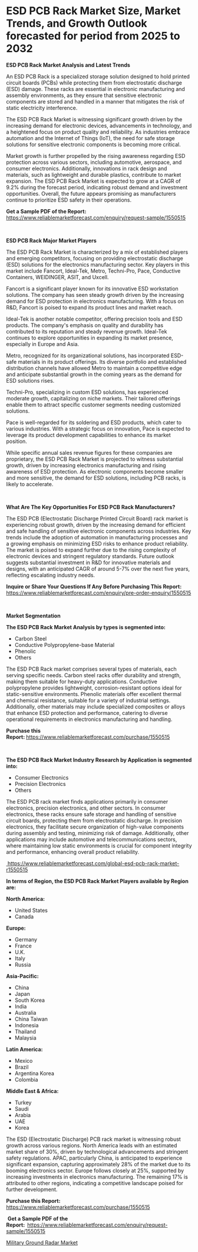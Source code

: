 <p><h1>ESD PCB Rack Market Size, Market Trends, and Growth Outlook forecasted for period from 2025 to 2032</h1></p><p><strong>ESD PCB Rack Market Analysis and Latest Trends</strong></p>
<p><p>An ESD PCB Rack is a specialized storage solution designed to hold printed circuit boards (PCBs) while protecting them from electrostatic discharge (ESD) damage. These racks are essential in electronic manufacturing and assembly environments, as they ensure that sensitive electronic components are stored and handled in a manner that mitigates the risk of static electricity interference. </p><p>The ESD PCB Rack Market is witnessing significant growth driven by the increasing demand for electronic devices, advancements in technology, and a heightened focus on product quality and reliability. As industries embrace automation and the Internet of Things (IoT), the need for safe storage solutions for sensitive electronic components is becoming more critical. </p><p>Market growth is further propelled by the rising awareness regarding ESD protection across various sectors, including automotive, aerospace, and consumer electronics. Additionally, innovations in rack design and materials, such as lightweight and durable plastics, contribute to market expansion. The ESD PCB Rack Market is expected to grow at a CAGR of 9.2% during the forecast period, indicating robust demand and investment opportunities. Overall, the future appears promising as manufacturers continue to prioritize ESD safety in their operations.</p></p>
<p><strong>Get a Sample PDF of the Report:&nbsp;</strong> <a href="https://www.reliablemarketforecast.com/enquiry/request-sample/1550515?utm_campaign=1167&utm_medium=2&utm_source=Github&utm_content=ia&utm_term=16022025&utm_id=esd-pcb-rack">https://www.reliablemarketforecast.com/enquiry/request-sample/1550515</a></p>
<p>&nbsp;</p>
<p><strong>ESD PCB Rack Major Market Players</strong></p>
<p><p>The ESD PCB Rack Market is characterized by a mix of established players and emerging competitors, focusing on providing electrostatic discharge (ESD) solutions for the electronics manufacturing sector. Key players in this market include Fancort, Ideal-Tek, Metro, Techni-Pro, Pace, Conductive Containers, WEIDINGER, ASIT, and Uxcell. </p><p>Fancort is a significant player known for its innovative ESD workstation solutions. The company has seen steady growth driven by the increasing demand for ESD protection in electronics manufacturing. With a focus on R&D, Fancort is poised to expand its product lines and market reach.</p><p>Ideal-Tek is another notable competitor, offering precision tools and ESD products. The company's emphasis on quality and durability has contributed to its reputation and steady revenue growth. Ideal-Tek continues to explore opportunities in expanding its market presence, especially in Europe and Asia.</p><p>Metro, recognized for its organizational solutions, has incorporated ESD-safe materials in its product offerings. Its diverse portfolio and established distribution channels have allowed Metro to maintain a competitive edge and anticipate substantial growth in the coming years as the demand for ESD solutions rises.</p><p>Techni-Pro, specializing in custom ESD solutions, has experienced moderate growth, capitalizing on niche markets. Their tailored offerings enable them to attract specific customer segments needing customized solutions.</p><p>Pace is well-regarded for its soldering and ESD products, which cater to various industries. With a strategic focus on innovation, Pace is expected to leverage its product development capabilities to enhance its market position.</p><p>While specific annual sales revenue figures for these companies are proprietary, the ESD PCB Rack Market is projected to witness substantial growth, driven by increasing electronics manufacturing and rising awareness of ESD protection. As electronic components become smaller and more sensitive, the demand for ESD solutions, including PCB racks, is likely to accelerate.</p></p>
<p>&nbsp;</p>
<p><strong>What Are The Key Opportunities For ESD PCB Rack Manufacturers?</strong></p>
<p><p>The ESD PCB (Electrostatic Discharge Printed Circuit Board) rack market is experiencing robust growth, driven by the increasing demand for efficient and safe handling of sensitive electronic components across industries. Key trends include the adoption of automation in manufacturing processes and a growing emphasis on minimizing ESD risks to enhance product reliability. The market is poised to expand further due to the rising complexity of electronic devices and stringent regulatory standards. Future outlook suggests substantial investment in R&D for innovative materials and designs, with an anticipated CAGR of around 5-7% over the next five years, reflecting escalating industry needs.</p></p>
<p><strong>Inquire or Share Your Questions If Any Before Purchasing This Report:</strong> <a href="https://www.reliablemarketforecast.com/enquiry/pre-order-enquiry/1550515?utm_campaign=1167&utm_medium=2&utm_source=Github&utm_content=ia&utm_term=16022025&utm_id=esd-pcb-rack">https://www.reliablemarketforecast.com/enquiry/pre-order-enquiry/1550515</a></p>
<p>&nbsp;</p>
<p><strong>Market Segmentation</strong></p>
<p><strong>The ESD PCB Rack Market Analysis by types is segmented into:</strong></p>
<p><ul><li>Carbon Steel</li><li>Conductive Polypropylene-base Material</li><li>Phenolic</li><li>Others</li></ul></p>
<p><p>The ESD PCB Rack market comprises several types of materials, each serving specific needs. Carbon steel racks offer durability and strength, making them suitable for heavy-duty applications. Conductive polypropylene provides lightweight, corrosion-resistant options ideal for static-sensitive environments. Phenolic materials offer excellent thermal and chemical resistance, suitable for a variety of industrial settings. Additionally, other materials may include specialized composites or alloys that enhance ESD protection and performance, catering to diverse operational requirements in electronics manufacturing and handling.</p></p>
<p><strong>Purchase this Report:&nbsp;</strong><a href="https://www.reliablemarketforecast.com/purchase/1550515?utm_campaign=1167&utm_medium=2&utm_source=Github&utm_content=ia&utm_term=16022025&utm_id=esd-pcb-rack">https://www.reliablemarketforecast.com/purchase/1550515</a></p>
<p>&nbsp;</p>
<p><strong>The ESD PCB Rack Market Industry Research by Application is segmented into:</strong></p>
<p><ul><li>Consumer Electronics</li><li>Precision Electronics</li><li>Others</li></ul></p>
<p><p>The ESD PCB rack market finds applications primarily in consumer electronics, precision electronics, and other sectors. In consumer electronics, these racks ensure safe storage and handling of sensitive circuit boards, protecting them from electrostatic discharge. In precision electronics, they facilitate secure organization of high-value components during assembly and testing, minimizing risk of damage. Additionally, other applications may include automotive and telecommunications sectors, where maintaining low static environments is crucial for component integrity and performance, enhancing overall product reliability.</p></p>
<p><a href="https://www.reliablemarketforecast.com/global-esd-pcb-rack-market-r1550515?utm_campaign=1167&utm_medium=2&utm_source=Github&utm_content=ia&utm_term=16022025&utm_id=esd-pcb-rack">&nbsp;https://www.reliablemarketforecast.com/global-esd-pcb-rack-market-r1550515</a></p>
<p><strong>In terms of Region, the ESD PCB Rack Market Players available by Region are:</strong></p>
<p>
    <p> <strong> North America: </strong>
        <ul>
            <li>United States</li>
            <li>Canada</li>
        </ul>
        </p> 
    <p> <strong> Europe: </strong>
        <ul>
            <li>Germany</li>
            <li>France</li>
            <li>U.K.</li>
            <li>Italy</li>
            <li>Russia</li>
        </ul>
        </p> 
    <p> <strong> Asia-Pacific: </strong>
        <ul>
            <li>China</li>
            <li>Japan</li>
            <li>South Korea</li>
            <li>India</li>
            <li>Australia</li>
            <li>China Taiwan</li>
            <li>Indonesia</li>
            <li>Thailand</li>
            <li>Malaysia</li>
        </ul>
        </p> 
    <p> <strong> Latin America: </strong>
        <ul>
            <li>Mexico</li>
            <li>Brazil</li>
            <li>Argentina Korea</li>
            <li>Colombia</li>
        </ul>
        </p> 
    <p> <strong> Middle East & Africa: </strong>
        <ul>
            <li>Turkey</li>
            <li>Saudi</li>
            <li>Arabia</li>
            <li>UAE</li>
            <li>Korea</li>
        </ul>
    </p>
    </p>
<p><p>The ESD (Electrostatic Discharge) PCB rack market is witnessing robust growth across various regions. North America leads with an estimated market share of 30%, driven by technological advancements and stringent safety regulations. APAC, particularly China, is anticipated to experience significant expansion, capturing approximately 28% of the market due to its booming electronics sector. Europe follows closely at 25%, supported by increasing investments in electronics manufacturing. The remaining 17% is attributed to other regions, indicating a competitive landscape poised for further development.</p></p>
<p><strong>Purchase this Report: </strong><a href="https://www.reliablemarketforecast.com/purchase/1550515?utm_campaign=1167&utm_medium=2&utm_source=Github&utm_content=ia&utm_term=16022025&utm_id=esd-pcb-rack">https://www.reliablemarketforecast.com/purchase/1550515</a></p>
<p>&nbsp;<strong>Get a Sample PDF of the Report:&nbsp;&nbsp;</strong><a href="https://www.reliablemarketforecast.com/enquiry/request-sample/1550515?utm_campaign=1167&utm_medium=2&utm_source=Github&utm_content=ia&utm_term=16022025&utm_id=esd-pcb-rack">https://www.reliablemarketforecast.com/enquiry/request-sample/1550515</a></p>
<p><strong></strong></p>
<p><p><a href="https://github.com/mabutironaldo/Market-Research-Report-List-7/blob/main/military-ground-radar-market.md?utm_campaign=1167&utm_medium=2&utm_source=Github&utm_content=ia&utm_term=16022025&utm_id=esd-pcb-rack">Military Ground Radar Market</a></p></p>
